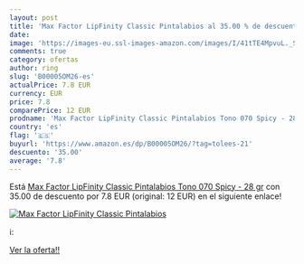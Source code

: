 ```yaml
---
layout: post
title: 'Max Factor LipFinity Classic Pintalabios al 35.00 % de descuento'
date: 
image: 'https://images-eu.ssl-images-amazon.com/images/I/41tTE4MpvuL._SL200_.jpg'
comments: true
category: ofertas
author: ring
slug: 'B00005OM26-es'
actualPrice: 7.8 EUR
currency: EUR
price: 7.8
comparePrice: 12 EUR
prodname: 'Max Factor LipFinity Classic Pintalabios Tono 070 Spicy - 28 gr'
country: 'es'
flag: '🇪🇸'
buyurl: 'https://www.amazon.es/dp/B00005OM26/?tag=tolees-21'
descuento: '35.00'
average: '7.8'
---
```


Está [Max Factor LipFinity Classic Pintalabios Tono 070 Spicy - 28 gr](https://www.amazon.es/dp/B00005OM26/?tag=tolees-21) con 35.00 de descuento por 7.8 EUR (original: 12 EUR) en el siguiente enlace!

[![Max Factor LipFinity Classic Pintalabios](https://images-eu.ssl-images-amazon.com/images/I/41tTE4MpvuL._SL200_.jpg)](https://www.amazon.es/dp/B00005OM26/?tag=tolees-21)

ℹ️:


[Ver la oferta!!](https://www.amazon.es/dp/B00005OM26/?tag=tolees-21)
